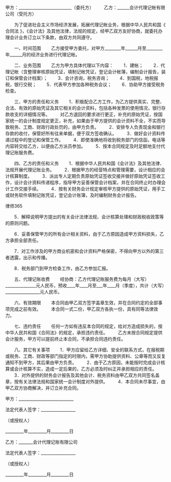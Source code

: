 
 


甲方：__________________________（委托方）
　　乙方：______会计代理记帐有限公司（受托方）


　　为了促进社会主义市场经济发展，拓展代理记帐业务，根据中华人民共和国《
合同法
》，《会计法》及其他法律，法规的规定，经甲乙双方友好协商，就委托办理会计业务订立以下条款，由双方共同遵守。


　　一、时间范围
　　乙方接受甲方委托，对甲方________年______月至________年______月的经济业务进行代理记帐。


　　二、业务范围
　　乙方为甲方具体代理以下内容：
　　1．建帐；
　　2．代理记帐（含整理审核原始凭证，填制记帐凭证，登记会计帐簿，编制会计报告，装订和保管会计档案）；
　　3．会计咨询，税务咨询；
　　4．到国税，地税报税，银行交税；
　　5．代表甲方参加各种税务会议；
　　6．协助甲方接受税务检查。


　　三、甲方的责任和义务
　　1．积极配合乙方工作，为乙方提供真实、完整、合法、有效的原始凭证及其它相关的会计资料，包括各种发票的使用情况，银行存款收支的详细情况等。
　　对乙方退回的要求进行更正，补充的原始凭证，按国家统一的会计制度规定更正，补充，如果由于甲方提供的会计资料不全，不实而导致税务、工商、财政行政处罚的，由甲方负责。
　　2．安排专人负责现金和银行存款的收付，保管好所有往来单据，便于双方签收确认。
　　3．做好会计资料传递过程中的登记和保管工作。
　　4．即使准确地将收到税务部门的信函，电话等内容转交给乙方，以便由乙方派员参加。
　　5．按本合同规定及时足额地支付代理记账服务费。


　　四、乙方的责任和义务
　　1．根据中华人民共和国《会计法》及其他法律、法规开展代理记账业务。
　　2．根据甲方的经营特点和管理需要，设计相应的会计核算制度。
　　3．派出专人定期负责原始凭证签收交接并做好原始凭证签收工作，设计会计资料传递程序，指导甲方妥善保管会计档案，并在合同终止时办理会计工作交接手续。
　　4．按有关财务会计规定审核甲方提供的原始凭证，用手工或财务软件填制记账凭证，登记会计账簿，及时编制财务会计报告。




 
律师365






　　5．解释说明甲方提出的有关会计法律法规、会计核算处理和财政税收政策等的原则问题。

　　6．妥善保管甲方的所有会计相关资料，由于乙方原因造成甲方资料损失，乙方承担全部责任。

　　7．对工作涉及的甲方商业机密和会计资料严格保密，不得向甲方以外的第三者透露，出示和传播。

　　8．税务部门到甲方检查工作，由乙方参加汇报。




　　五、代理记账收费
　　经协商：乙方代理记账服务费为每月（大写）_______________元人民币，预收____年____月至___年____月（季度），共计（大写）_________________元人民币。


　　六、有效期限
　　本合同由甲乙双方签字盖章生效，并在合同约定的全部事项完成之前有效。
　　本合同一式二份，甲乙双方各执一份，具有同等法律效力。


　　七、违约责任
　　任何一方如有违反本合同的规定，给对方造成损失的，按中华人民共和国《合同法》的规定，承担违约责任。
　　乙方未按合同规定提供会计服务，甲方可以提前终止本合同，不承担合同违约责任。


　　八、其它有关事项
　　1．甲方应留给乙方详细、安全的联系方式，在报税期或税务、工商、财政等部门指定的时限内，需甲方协助提供资料、公章等而又反复通知不到甲方，其后果由甲方负责。
　　2．由于乙方原因，未能按时完成会计核算或会计核算不实，造成一定后果的，乙方必须及时纠正并承担相应的责任。
　　3．对外提供的财务会计报告及其他会计、税务资料由甲乙双方共同签名盖章，按有关法律法规和国家统一会计制度对外提供。
　　4．本合同未尽事宜，由甲乙双方协商解决，并订立补充合同。


 



 甲方：___________________________
 
法定代表人签字：_________________
 
（或授权人）                      
 
_________年_________月_________日
 


 

  乙方：_______会计代理记账有限公司
  
法定代表人签字：_________________
  
（或授权人）                      
  
_________年_________月_________日
  

 
  

 
  
 
   
 
   
 
    


    
 

    


    


    
 
 
   
 
  
 
 


